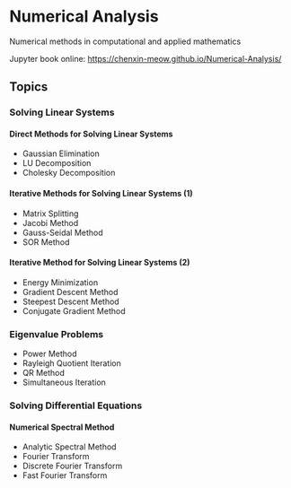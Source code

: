 # Numerical Analysis

Numerical methods in computational and applied mathematics

Jupyter book online: https://chenxin-meow.github.io/Numerical-Analysis/

## Topics

### Solving Linear Systems

#### Direct Methods for Solving Linear Systems
* Gaussian Elimination
* LU Decomposition
* Cholesky Decomposition

#### Iterative Methods for Solving Linear Systems (1)
* Matrix Splitting
* Jacobi Method
* Gauss-Seidal Method
* SOR Method

#### Iterative Method for Solving Linear Systems (2)
* Energy Minimization 
* Gradient Descent Method
* Steepest Descent Method
* Conjugate Gradient Method
  
### Eigenvalue Problems
* Power Method
* Rayleigh Quotient Iteration
* QR Method
* Simultaneous Iteration


### Solving Differential Equations

#### Numerical Spectral Method
* Analytic Spectral Method
* Fourier Transform
* Discrete Fourier Transform
* Fast Fourier Transform

  
 
  

